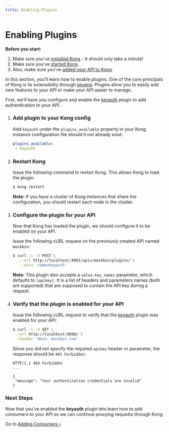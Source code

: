 ```yaml
---
title: Enabling Plugins
---
```


# Enabling Plugins

<div class="alert alert-warning">
  <strong>Before you start:</strong>
  <ol>
    <li>Make sure you've <a href="/download">installed Kong</a> - It should only take a minute!</li>
    <li>Make sure you've <a href="/docs/{{page.kong_version}}/getting-started/quickstart">started Kong</a>.</li>
    <li>Also, make sure you've <a href="/docs/{{page.kong_version}}/getting-started/adding-your-api">added your API to Kong</a>.</li>
  </ol>
</div>

In this section, you'll learn how to enable plugins. One of the core principals of Kong is its extensibility through [plugins][plugins]. Plugins allow you to easily add new features to your API or make your API easier to manage.

First, we'll have you configure and enable the [keyauth][keyauth] plugin to add authentication to your API.

1. ### Add plugin to your Kong config

    Add `keyauth` under the `plugins_available` property in your Kong instance configuration file should it not already exist:

    ```yaml
    plugins_available:
     - keyauth
    ```

2. ### Restart Kong

    Issue the following command to restart Kong. This allows Kong to load the plugin.

    ```bash
    $ kong restart
    ```

    **Note:** If you have a cluster of Kong instances that share the configuration, you should restart each node in the cluster.

3. ### Configure the plugin for your API

    Now that Kong has loaded the plugin, we should configure it to be enabled on your API.

    Issue the following cURL request on the previously created API named `mockbin`:

    ```bash
    $ curl -i -X POST \
       --url http://localhost:8001/apis/mockbin/plugins/ \
       --data 'name=keyauth'
    ```

    **Note:** This plugin also accepts a `value.key_names` parameter, which defaults to `[apikey]`. It is a list of headers and parameters names (both are supported) that are supposed to contain the API key during a request.

4. ### Verify that the plugin is enabled for your API

    Issue the following cURL request to verify that the [keyauth][keyauth] plugin was enabled for your API:

    ```bash
    $ curl -i -X GET \
     --url http://localhost:8000/ \
     --header 'Host: mockbin.com'
    ```

    Since you did not specify the required `apikey` header or parameter, the response should be `403 Forbidden`:

    ```http
    HTTP/1.1 403 Forbidden
    ...

    {
     "message": "Your authentication credentials are invalid"
    }
    ```

### Next Steps

Now that you've enabled the **keyauth** plugin lets learn how to add consumers to your API so we can continue proxying requests through Kong.

Go to [Adding Consumers &rsaquo;][adding-consumers]

[mockbin]: https://mockbin.com
[CLI]: /docs/{{page.kong_version}}/cli
[API]: /docs/{{page.kong_version}}/admin-api
[keyauth]: /plugins/key-authentication
[install]: /download
[plugins]: /plugins
[configuration]: /download
[migrations]: /docs/{{page.kong_version}}/migrations
[quickstart]: /docs/{{page.kong_version}}/getting-started/quickstart
[enabling-plugins]: /docs/{{page.kong_version}}/getting-started/enabling-plugins
[adding-consumers]: /docs/{{page.kong_version}}/getting-started/adding-consumers
